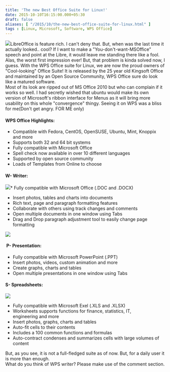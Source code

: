 ```yaml
---
title: 'The new Best Office Suite for Linux!'
date: 2015-10-10T16:15:00.000+05:30
draft: false
aliases: [ "/2015/10/the-new-best-office-suite-for-linux.html" ]
tags : [Linux, Microsoft, Software, WPS Office]
---
```


  
[![](https://1.bp.blogspot.com/-f03y5aS7uDQ/Vhjqk3rrwbI/AAAAAAAAC0A/ARtW2mjvIOE/s640/wpswriter2.png)](https://1.bp.blogspot.com/-f03y5aS7uDQ/Vhjqk3rrwbI/AAAAAAAAC0A/ARtW2mjvIOE/s1600/wpswriter2.png)LibreOffice is feature rich. I can't deny that. But, when was the last time it actually looked.. cool? If I want to make a "You-don't-want-MSOffice" speech and point at the Libre, it would leave me standing there like a fool. Alas, the worst first impression ever! But, that problem is kinda solved now, I guess. With the WPS Office suite for Linux, we are now the proud owners of "Cool-looking" Office Suite! It is released by the 25 year old Kingsoft Office and maintained by an Open Source Community, WPS Office sure do look like a matured software.  
Most of its look are ripped out of MS Office 2010 but who can complain if it works so well. I had secretly wished that ubuntu would make its own version of Microsoft's ribbon interface for Menus as it will bring more usability on this whole "convergence" thingy. Seeing it on WPS was a bliss for me(Don't get angry. FOR ME only)  
  

#### WPS Office Highlights:

*   Compatible with Fedora, CentOS, OpenSUSE, Ubuntu, Mint, Knoppix and more
*   Supports both 32 and 64 bit systems
*   Fully compatible with Microsoft Office
*   Spell check now available in over 10 different languages
*   Supported by open source community
*   Loads of Templates from Online to choose

#### W- Writer:

[![](https://d10mpzj5sp6gmh.cloudfront.net/wp-content/uploads/2014/04/Women_in_Dance_SpellCheck.png)](https://d10mpzj5sp6gmh.cloudfront.net/wp-content/uploads/2014/04/Women_in_Dance_SpellCheck.png)*   Fully compatible with Microsoft Office (.DOC and .DOCX)
*   Insert photos, tables and charts into documents
*   Rich text, page and paragraph formatting features
*   Collaborate with others using track changes and comments
*   Open multiple documents in one window using Tabs
*   Drag and Drop paragraph adjustment tool to easily change page formatting

  

[![](https://d10mpzj5sp6gmh.cloudfront.net/wp-content/uploads/2014/04/Presentation_Slide2.png)](https://d10mpzj5sp6gmh.cloudfront.net/wp-content/uploads/2014/04/Presentation_Slide2.png)

####  P- Presentation:

*   Fully compatible with Microsoft PowerPoint (.PPT)
*   Insert photos, videos, custom animation and more
*   Create graphs, charts and tables
*   Open multiple presentations in one window using Tabs

#### S- Spreadsheets:

[![](https://d10mpzj5sp6gmh.cloudfront.net/wp-content/uploads/2014/04/Spreadsheets_Screenshot_Arial.png)](https://d10mpzj5sp6gmh.cloudfront.net/wp-content/uploads/2014/04/Spreadsheets_Screenshot_Arial.png)

*   Fully compatible with Microsoft Exel (.XLS and .XLSX)
*   Worksheets supports functions for finance, statistics, IT, engineering and more
*   Insert photos, graphs, charts and tables
*   Auto-fit cells to their contents
*   Includes a 100 common functions and formulas
*   Auto-contract condenses and summarizes cells with large volumes of content

But, as you see, it is not a full-fledged suite as of now. But, for a daily user it is more than enough.  
What do you think of WPS writer? Please make use of the comment section.[](https://wps.com/linux/)
